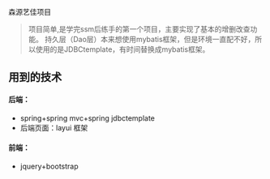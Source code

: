 森源艺佳项目
> 项目简单,是学完ssm后练手的第一个项目，主要实现了基本的增删改查功能。
> 持久层（Dao层）本来想使用mybatis框架，但是环境一直配不好，所以使用的是JDBCtemplate，有时间替换成mybatis框架。
## 用到的技术
#### 后端：
- spring+spring mvc+spring jdbctemplate
- 后端页面：layui 框架
#### 前端：
- jquery+bootstrap



